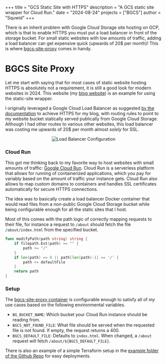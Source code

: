 +++
title = "GCS Static Site with HTTPS"
description = "A GCS static site wrapper for Cloud Run."
date = "2024-08-24"
projects = ["BGCS"]
author = "Squwid"
+++

There is an inherit problem with Google Cloud Storage site hosting on GCP, which is that to enable HTTPS you must put a load balancer in front of the storage bucket. For small static websites with low amounts of traffic, adding a load balancer can get expensive quick (upwards of 20$ per month)!  This is where [bgcs-site-proxy](https://github.com/Squwid/bgcs-site-proxy) comes in handy.

# BGCS Site Proxy

Let me start with saying that for most cases of static website hosting HTTPS is absolutely not a requirement, it is still a good look for modern websites in 2024. This website (my [blog website](https://blog.squwid.dev/)) is an example for using the static-site wrapper. 

I originally leveraged a Google Cloud Load Balancer as suggested [by the documentation](https://cloud.google.com/storage/docs/hosting-static-website#lb-ssl) to achieve HTTPS for my blog, with routing rules to point to my website bucket statically served publically from Google Cloud Storage. Although I had other routes to various other websites, this load balancer was costing me upwards of 20$ per month almost *solely* for SSL.

<p align="center">
  <img src="https://img.byte.golf/hLctaQ97JfJV.png" alt="Load Balancer Configuration">
</p>

### Cloud Run

This got me thinking back to my favorite way to host websites with small amounts of traffic: [Google Cloud Run](https://cloud.google.com/run?hl=en). Cloud Run is a serverless platform that allows for running of containerized applications, which you pay for variably based on the amount of traffic your instance gets. Cloud Run also allows to map custom domains to containers and handles SSL certificates automatically for secure HTTPS connections.

The idea was to basically create a load balancer Docker container that would read files from a non-public Google Cloud Storage bucket while being configurable enough for all the static sites that I host.

Most of this comes with the path logic of correctly mapping requests to their file, for instance a request to `/about` should fetch the file `/about/index.html` from the specified bucket.

```go
func modifyPath(path string) string {
	if filepath.Ext(path) == "" {
		path += "/"
	}
	if len(path) == 0 || path[len(path)-1] == '/' {
		path += defaultFile
	}
	return path
}
```

### Setup

The [bgcs-site-proxy container](https://hub.docker.com/repository/docker/squwid/bgcs-site-proxy/tags) is configurable enough to satisfy all of *my* use cases based on the following environmental variables. 

- `BG_BUCKET_NAME`: Which bucket your Cloud Run instance should be reading from.
- `BGCS_NOT_FOUND_FILE`: What file should be served when the requested file is not found. If empty, the request returns a 400.
- `BGCS_DEFAULT_FILE`: Defaults to `index.html`. When changed, a `/about` request will fetch `/about/${BGCS_DEFAULT_FILE}`.

There is also an example of a simple Terraform setup in the [example folder of the Github Repo](https://github.com/Squwid/bgcs-site-proxy/example) for easy deployments.